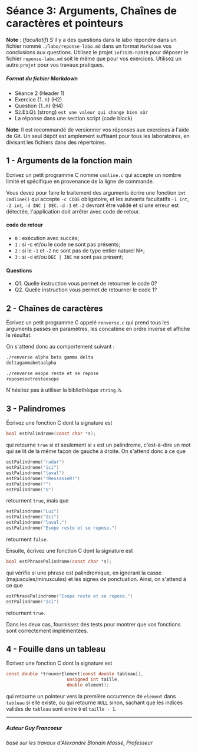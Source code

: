 # Séance 3: Arguments, Chaînes de caractères et pointeurs

**Note** : (_facultatif_) S'il y a des questions dans le labo répondre dans un fichier nommé `./labo/reponse-labo.md` dans un format `Markdown` vos conclusions aux questions. Utilisez le projet `inf3135-h2019` pour déposer le fichier `reponse-labo.md` soit le même que pour vos exercices.  Utilisez un autre `projet` pour vos travaux pratiques.  

##### Format du fichier Markdown
 + Séance 2 (Header 1)
 + Exercice {1..n} (H2)
 + Question {1..n} (H4)
 + S`2`.E`3`.Q`1` (strong) `est une valeur qui change bien sûr`
 + La réponse dans une section script (code block)

**Note**: Il est recommandé de versionner vos réponses aux exercices à l'aide
de Git. Un seul dépôt est amplement suffisant pour tous les laboratoires, en
divisant les fichiers dans des répertoires.

## 1 - Arguments de la fonction main

Écrivez un petit programme C nomme `cmdline.c` qui accepte un nombre limité et
spécifique en provenance de la ligne de commande.

Vous devez pour faire le traitement des arguments écrire une fonction `int cmdline()`
qui accepte `-c CODE` obligatoire, et les suivants facultatifs `-1 int`,  `-2 int`, 
`-d INC | DEC`. `-d` `-1` et `-2` devront être validé et si une erreur est détectée, 
l'application doit arrêter avec code de retour.

#### code de retour
+ `0` : exécution avec succès;
+ `1` : si -c et/ou le code ne sont pas présents;
+ `2` : si le `-1` et `-2` ne sont pas de type entier naturel N*;
+ `3` : si `-d` et/ou `DEC | INC` ne sont pas présent; 

#### Questions
+ Q1. Quelle instruction vous permet de retourner le code 0?
+ Q2. Quelle instruction vous permet de retourner le code 1?

## 2 - Chaînes de caractères

Écrivez un petit programme C appelé `renverse.c` qui prend tous les arguments
passés en paramètres, les concatène en ordre inverse et affiche le résultat.

On s'attend donc au comportement suivant :

```sh
./renverse alpha beta gamma delta
deltagammabetaalpha

./renverse esope reste et se repose
reposeseetresteesope
```

N'hésitez pas à utiliser la bibliothèque `string.h`.

## 3 - Palindromes

Écrivez une fonction C dont la signature est
```c
bool estPalindrome(const char *s);
```
qui retourne `true` si et seulement si `s` est un palindrome, c'est-à-dire un
mot qui se lit de la même façon de gauche à droite. On s'attend donc à ce que
```c
estPalindrome("radar")
estPalindrome("ici")
estPalindrome("laval")
estPalindrome("!RessasseR!")
estPalindrome("")
estPalindrome("U")
```
retournent `true`, mais que
```c
estPalindrome("Lui")
estPalindrome("Ici")
estPalindrome("laval.")
estPalindrome("Esope reste et se repose.")
```
retournent `false`.

Ensuite, écrivez une fonction C dont la signature est
```c
bool estPhrasePalindrome(const char *s);
```
qui vérifie si une phrase est palindromique, en ignorant la casse
(majuscules/minuscules) et les signes de ponctuation. Ainsi, on s'attend à ce
que
```c
estPhrasePalindrome("Esope reste et se repose.")
estPalindrome("Ici")
```
retournent `true`.

Dans les deux cas, fournissez des tests pour montrer que vos fonctions sont
correctement implémentées.

## 4 - Fouille dans un tableau

Écrivez une fonction C dont la signature est
```c
const double *trouverElement(const double tableau[],
                       unsigned int taille,
                       double element);
```
qui retourne un pointeur vers la première occurrence de `element` dans
`tableau` si elle existe, ou qui retourne `NULL` sinon, sachant que les indices
valides de `tableau` sont entre `0` et `taille - 1`.

---

##### Auteur Guy Francoeur
###### basé sur les travaux d'Alexandre Blondin Massé, Professeur
